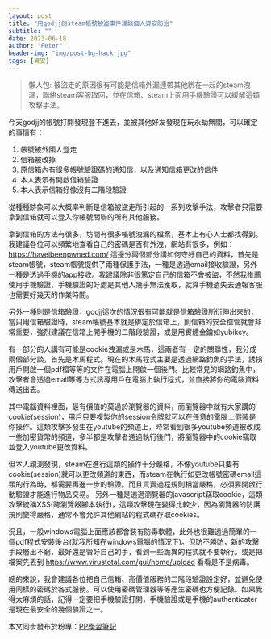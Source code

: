 ```yaml
---
layout: post
title: "用godjj的steam帳號被盜事件淺談個人資安防治"
subtitle: ""
date: 2023-06-18
author: "Peter"
header-img: "img/post-bg-hack.jpg"
tags: [資安]
---
```


> 懶人包: 被盜走的原因很有可能是信箱外漏連帶其他綁在一起的steam洩漏，聯絡steam客服取回，並在信箱、steam上面用手機驗證可以緩解這類攻擊手法。

今天godjj的帳號打開發現登不進去，並被其他好友發現在玩永劫無間，可以確定的事情有：

1. 帳號被外國人登走
2. 信箱被改掉
3. 原信箱內有很多帳號驗證碼的通知信，以及通知信箱更改的信件
4. 本人表示有開啟信箱驗證
5. 本人表示信箱好像沒有二階段驗證

從種種跡象可以大概率判斷是信箱被盜走所引起的一系列攻擊手法，攻擊者只需要拿到信箱就可以登入你帳號關聯的所有其他服務。

拿到信箱的方法有很多，坊間有很多帳號洩漏的檔案，基本上有心人士都找得到。我建議各位可以頻繁地查看自己的密碼是否有外洩，網站有很多，例如： https://haveibeenpwned.com/
這邊分兩個部分講如何守好自己的資料，首先是steam帳號，steam帳號提供了兩種保護手法，一種是透過email接收驗證，另外一種是透過手機的app接收。我建議除非很篤定自己的信箱不會被盜，不然我推薦使用手機驗證，手機驗證的好處是其他人幾乎無法獲取，就算手機遺失去通報客服也需要好幾天的作業時間。

另外一種則是信箱驗證，godjj這次的情況很有可能就是信箱驗證所衍伸出來的，當只用信箱驗證時，steam帳號基本就是綁定於信箱上，則信箱的安全控管就會非常重要，強烈建議在信箱上開手機的二階段驗證，或是用實體金鑰如yubikey。

有一部分的人講有可能是cookie洩漏或是木馬，這兩者有一定的關聯性，我分成兩個部分談，首先是木馬程式。現在的木馬程式主要是透過網路釣魚的手法，誘拐用戶開啟一個pdf檔等等的文件在電腦上開啟一個後門。比較常見的網路釣魚中，攻擊者會透過email等等方式誘導用戶在電腦上執行程式，並直接將你的電腦資料傳送出去。

其中電腦資料裡面，最有價值的莫過於瀏覽器的資料，而瀏覽器中就有大家講的cookie(session)，用戶只要複製你的session令牌就可以在任意的電腦上假裝是你操作。這類攻擊多發生在youtube的頻道上，時常看到很多youtube頻道被改成一些加密貨幣的頻道，多半都是攻擊者通過執行後門，將瀏覽器中的cookie竊取並登入youtube更改資料。

但本人親測發現，steam在進行這類的操作十分嚴格，不像youtube只要有cookie(session)就可以更改頻道的東西，而steam在執行如更改帳號密碼email這類的行為時，都需要再進一步的驗證。而且買賣過程規則相當嚴格，必須要開啟行動驗證才能進行物品交易。
另外一種是透過瀏覽器的javascript竊取cookie，這類攻擊統稱XSS(跨瀏覽器腳本執行)，這類攻擊現在變得比較少，因為瀏覽器的防護規則變得嚴格，通常不會允許其他網站的程式碼存取cookies。

況且，一般windows電腦上面應該都會裝有防毒軟體，此外也很難透過簡單的一個pdf程式安裝後台(就我所知在windows電腦的情況下)。但防不勝防，新的攻擊手段層出不窮，最好還是管好自己的手，看到一些詭異的程式就不要執行。或是把檔案先丟到 https://www.virustotal.com/gui/home/upload 看看是不是病毒。

總的來說，我會建議各位把自己信箱、高價值服務的二階段驗證設定好，並避免使用同樣的密碼於各式服務。可以使用密碼管理器等等產生密碼也方便記錄。如果覺得太麻煩的話，記得一定要把手機驗證打開，手機驗證或是手機的authenticater是現在最安全的幾個驗證之一。

本文同步發布於粉專：[PP學習筆記](https://www.facebook.com/pplearningnote)
